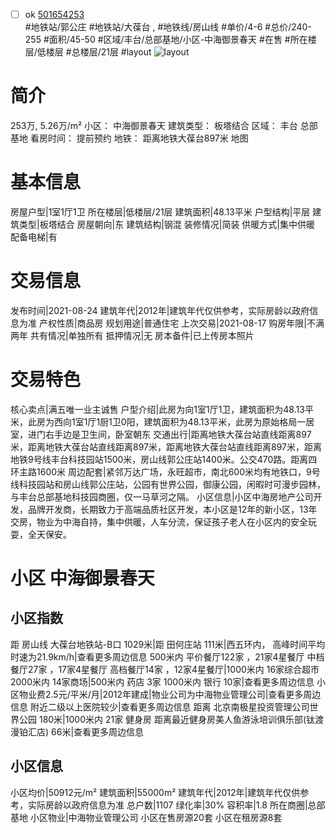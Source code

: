- [ ] ok [501654253](https://bj.5i5j.com/ershoufang/501654253.html)  
 #地铁站/郭公庄 #地铁站/大葆台 ,  #地铁线/房山线
#单价/4-6 #总价/240-255 #面积/45-50   #区域/丰台/总部基地/小区-中海御景春天 #在售 #所在楼层/低楼层 #总楼层/21层 #layout 
![layout](http://image2a.5i5j.com/bdir/layout/502626.jpg_P5.jpg) 
# 简介 
 253万,  5.26万/m² 
小区： 中海御景春天
建筑类型： 板塔结合
区域： 丰台 总部基地
看房时间： 提前预约
地铁： 距离地铁大葆台897米 地图
# 基本信息 
 房屋户型|1室1厅1卫
所在楼层|低楼层/21层
建筑面积|48.13平米
户型结构|平层
建筑类型|板塔结合
房屋朝向|东
建筑结构|钢混
装修情况|简装
供暖方式|集中供暖
配备电梯|有
# 交易信息 
 发布时间|2021-08-24
建筑年代|2012年|建筑年代仅供参考，实际房龄以政府信息为准
产权性质|商品房
规划用途|普通住宅
上次交易|2021-08-17
购房年限|不满两年
共有情况|单独所有
抵押情况|无
房本备件|已上传房本照片
# 交易特色 
 核心卖点|满五唯一业主诚售
户型介绍|此房为向1室1厅1卫，建筑面积为48.13平米，此房为西向1室1厅1厨1卫0阳，建筑面积为48.13平米，此房为原始格局一居室，进门右手边是卫生间，卧室朝东
交通出行|距离地铁大葆台站直线距离897米，距离地铁大葆台站直线距离897米，距离地铁大葆台站直线距离897米，距离地铁9号线丰台科技园站1500米，房山线郭公庄站1400米。公交470路。距离四环主路1600米
周边配套|紧邻万达广场，永旺超市，南北600米均有地铁口，9号线科技园站和房山线郭公庄站，公园有世界公园，御康公园，闲暇时可漫步园林，与丰台总部基地科技园商圈，仅一马草河之隔。
小区信息|小区中海房地产公司开发，品牌开发商，长期致力于高端品质社区开发，本小区是12年的新小区，13年交房，物业为中海自持，集中供暖，人车分流，保证孩子老人在小区内的安全玩耍，全天保安。
# 小区 中海御景春天
## 小区指数 
 距 房山线 大葆台地铁站-B口 1029米|距 田何庄站 111米|西五环内， 高峰时间平均时速为21.9km/h|查看更多周边信息
500米内 平价餐厅122家 ，21家4星餐厅
中档餐厅27家 ，17家4星餐厅
高档餐厅14家 ，12家4星餐厅|1000米内 16家综合超市
2000米内 14家商场|500米内 药店 3家
1000米内 银行 10家|查看更多周边信息
小区物业费2.5元/平米/月|2012年建成|物业公司为中海物业管理公司|查看更多周边信息
附近二级以上医院较少|查看更多周边信息
距离 北京南极星投资管理公司世界公园 180米|1000米内 21家 健身房
距离最近健身房美人鱼游泳培训俱乐部(钛渡漫铂汇店) 66米|查看更多周边信息
## 小区信息 
 小区均价|50912元/m²
建筑面积|55000m²
建筑年代|2012年|建筑年代仅供参考，实际房龄以政府信息为准
总户数|1107
绿化率|30%
容积率|1.8
所在商圈|总部基地
小区物业|中海物业管理公司
小区在售房源20套
小区在租房源8套
